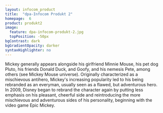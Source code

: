 ```yaml
---
layout: infocom_product
title:  "dpa-Infocom Produkt 2"
homepage:  6
product: produkt2
image:
  feature: dpa-infocom-produkt-2.jpg
  topPosition: -50px
bgContrast: dark
bgGradientOpacity: darker
syntaxHighlighter: no
---
```


Mickey generally appears alongside his girlfriend Minnie Mouse, his pet dog Pluto, his friends Donald Duck, and Goofy, and his nemesis Pete, among others (see Mickey Mouse universe). Originally characterized as a mischievous antihero, Mickey's increasing popularity led to his being rebranded as an everyman, usually seen as a flawed, but adventurous hero. In 2009, Disney began to rebrand the character again by putting less emphasis on his pleasant, cheerful side and reintroducing the more mischievous and adventurous sides of his personality, beginning with the video game Epic Mickey.
